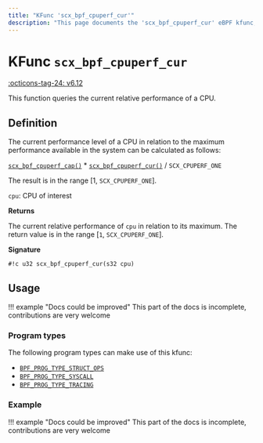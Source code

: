 ```yaml
---
title: "KFunc 'scx_bpf_cpuperf_cur'"
description: "This page documents the 'scx_bpf_cpuperf_cur' eBPF kfunc, including its definition, usage, program types that can use it, and examples."
---
```

# KFunc `scx_bpf_cpuperf_cur`

<!-- [FEATURE_TAG](scx_bpf_cpuperf_cur) -->
[:octicons-tag-24: v6.12](https://github.com/torvalds/linux/commit/d86adb4fc0655a0867da811d000df75d2a325ef6)
<!-- [/FEATURE_TAG] -->

This function queries the current relative performance of a CPU.

## Definition

The current performance level of a CPU in relation to the maximum performance available in the system can be calculated as follows:

[`scx_bpf_cpuperf_cap()`](scx_bpf_cpuperf_cap.md) * [`scx_bpf_cpuperf_cur()`](scx_bpf_cpuperf_cur.md) / `SCX_CPUPERF_ONE`

The result is in the range [1, `SCX_CPUPERF_ONE`].

`cpu`: CPU of interest

**Returns**

The current relative performance of `cpu` in relation to its maximum. The return value is in the range [`1`, `SCX_CPUPERF_ONE`].

**Signature**

<!-- [KFUNC_DEF] -->
`#!c u32 scx_bpf_cpuperf_cur(s32 cpu)`
<!-- [/KFUNC_DEF] -->

## Usage

!!! example "Docs could be improved"
    This part of the docs is incomplete, contributions are very welcome

### Program types

The following program types can make use of this kfunc:

<!-- [KFUNC_PROG_REF] -->
- [`BPF_PROG_TYPE_STRUCT_OPS`](../program-type/BPF_PROG_TYPE_STRUCT_OPS.md)
- [`BPF_PROG_TYPE_SYSCALL`](../program-type/BPF_PROG_TYPE_SYSCALL.md)
- [`BPF_PROG_TYPE_TRACING`](../program-type/BPF_PROG_TYPE_TRACING.md)
<!-- [/KFUNC_PROG_REF] -->

### Example

!!! example "Docs could be improved"
    This part of the docs is incomplete, contributions are very welcome

